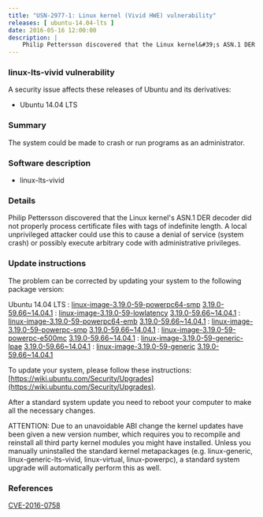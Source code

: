 ```yaml
---
title: "USN-2977-1: Linux kernel (Vivid HWE) vulnerability"
releases: [ ubuntu-14.04-lts ]
date: 2016-05-16 12:00:00
description: |
    Philip Pettersson discovered that the Linux kernel&#39;s ASN.1 DER decoder did not properly process certificate files with tags of indefinite length. A local unprivileged attacker could use this to cause a denial of service (system crash) or possibly execute arbitrary code with administrative privileges. 
--- 
```

 
### linux-lts-vivid vulnerability

A security issue affects these releases of Ubuntu and its derivatives:

* Ubuntu 14.04 LTS

### Summary

The system could be made to crash or run programs as an administrator. 

### Software description

* linux-lts-vivid 

### Details

Philip Pettersson discovered that the Linux kernel&#39;s ASN.1 DER decoder did not properly process certificate files with tags of indefinite length. A local unprivileged attacker could use this to cause a denial of service (system crash) or possibly execute arbitrary code with administrative privileges. 

### Update instructions

The problem can be corrected by updating your system to the following package version:

Ubuntu 14.04 LTS
 : [linux-image-3.19.0-59-powerpc64-smp](https://launchpad.net/ubuntu/+source/linux-lts-vivid) <span> [3.19.0-59.66~14.04.1](https://launchpad.net/ubuntu/+source/linux-lts-vivid/3.19.0-59.66~14.04.1) </span> 
 : [linux-image-3.19.0-59-lowlatency](https://launchpad.net/ubuntu/+source/linux-lts-vivid) <span> [3.19.0-59.66~14.04.1](https://launchpad.net/ubuntu/+source/linux-lts-vivid/3.19.0-59.66~14.04.1) </span> 
 : [linux-image-3.19.0-59-powerpc64-emb](https://launchpad.net/ubuntu/+source/linux-lts-vivid) <span> [3.19.0-59.66~14.04.1](https://launchpad.net/ubuntu/+source/linux-lts-vivid/3.19.0-59.66~14.04.1) </span> 
 : [linux-image-3.19.0-59-powerpc-smp](https://launchpad.net/ubuntu/+source/linux-lts-vivid) <span> [3.19.0-59.66~14.04.1](https://launchpad.net/ubuntu/+source/linux-lts-vivid/3.19.0-59.66~14.04.1) </span> 
 : [linux-image-3.19.0-59-powerpc-e500mc](https://launchpad.net/ubuntu/+source/linux-lts-vivid) <span> [3.19.0-59.66~14.04.1](https://launchpad.net/ubuntu/+source/linux-lts-vivid/3.19.0-59.66~14.04.1) </span> 
 : [linux-image-3.19.0-59-generic-lpae](https://launchpad.net/ubuntu/+source/linux-lts-vivid) <span> [3.19.0-59.66~14.04.1](https://launchpad.net/ubuntu/+source/linux-lts-vivid/3.19.0-59.66~14.04.1) </span> 
 : [linux-image-3.19.0-59-generic](https://launchpad.net/ubuntu/+source/linux-lts-vivid) <span> [3.19.0-59.66~14.04.1](https://launchpad.net/ubuntu/+source/linux-lts-vivid/3.19.0-59.66~14.04.1) </span> 

To update your system, please follow these instructions: [https://wiki.ubuntu.com/Security/Upgrades](https://wiki.ubuntu.com/Security/Upgrades).

After a standard system update you need to reboot your computer to make all the necessary changes.

ATTENTION: Due to an unavoidable ABI change the kernel updates have been given a new version number, which requires you to recompile and reinstall all third party kernel modules you might have installed. Unless you manually uninstalled the standard kernel metapackages (e.g. linux-generic, linux-generic-lts-vivid, linux-virtual, linux-powerpc), a standard system upgrade will automatically perform this as well. 

### References

 [CVE-2016-0758](http://people.ubuntu.com/~ubuntu-security/cve/CVE-2016-0758)
 
